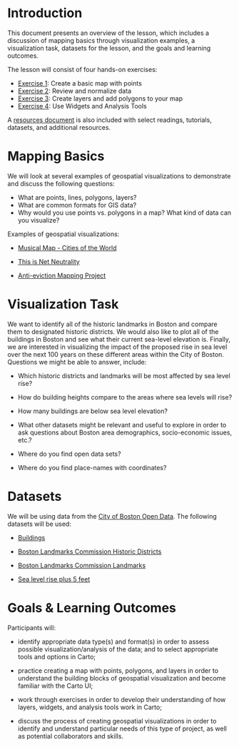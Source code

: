 # **Introduction**
This document presents an overview of the lesson, which includes a discussion of mapping basics through visualization examples, a visualization task, datasets for the lesson, and the goals and learning outcomes.

The lesson will consist of four hands-on exercises:

* [Exercise 1](exercise-1.md): Create a basic map with points
* [Exercise 2](exercise-2.md): Review and normalize data
* [Exercise 3](exercise-3.md): Create layers and add polygons to your map
* [Exercise 4](exercise-4.md): Use Widgets and Analysis Tools

A [resources document](resources.md) is also included with select readings, tutorials, datasets, and additional resources.

# **Mapping Basics**

We will look at several examples of geospatial visualizations to demonstrate and discuss the following questions:

* What are points, lines, polygons, layers?
* What are common formats for GIS data?
* Why would you use points vs. polygons in a map? What kind of data can you visualize?

Examples of geospatial visualizations:

* [Musical Map - Cities of the World ](https://eliotvb.carto.com/viz/971d1556-0959-11e5-b1a4-0e9d821ea90d/embed_map)

* [This is Net Neutrality](https://www.thisisnetneutrality.org/)

* [Anti-eviction Mapping Project](http://www.antievictionmappingproject.net/ellis.html)

# **Visualization Task**

We want to identify all of the historic landmarks in Boston and compare them to designated historic districts. We would also like to plot all of the buildings in Boston and see what their current sea-level elevation is. Finally, we are interested in visualizing the impact of the proposed rise in sea level over the next 100 years on these different areas within the City of Boston. Questions we might be able to answer, include:

* Which historic districts and landmarks will be most affected by sea level rise?

* How do building heights compare to the areas where sea levels will rise?

* How many buildings are below sea level elevation?

* What other datasets might be relevant and useful to explore in order to ask questions about Boston area demographics, socio-economic issues, etc.?

* Where do you find open data sets?

* Where do you find place-names with coordinates?

# **Datasets**

We will be using data from the [City of Boston Open Data](https://data.boston.gov/group/geospatial). The following datasets will be used:

* [Buildings](https://data.boston.gov/dataset/buildings)

* [Boston Landmarks Commission Historic Districts](https://data.boston.gov/dataset/boston-landmarks-commission-blc-historic-districts)

* [Boston Landmarks Commission Landmarks](https://data.boston.gov/dataset/boston-landmarks-commission-blc-landmarks)

* [Sea level rise plus 5 feet](https://data.boston.gov/dataset/sea-level-rise-plus-5-feet)


# **Goals & Learning Outcomes**

Participants will:

* identify appropriate data type(s) and format(s) in order to assess possible visualization/analysis of the data; and to select appropriate tools and options in Carto;

* practice creating a map with points, polygons, and layers in order to
understand the building blocks of geospatial visualization and become familiar with the Carto UI;

* work through exercises in order to develop their understanding of how layers, widgets, and analysis tools work in Carto;

* discuss the process of creating geospatial visualizations in order to identify and understand particular needs of this type of project, as well as potential collaborators and skills.

